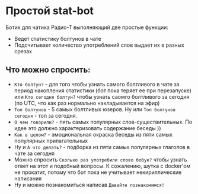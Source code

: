 # Простой stat-bot

Ботик для чатика Радио-Т выполняющий две простые функции:

- Ведет статистику болтунов в чате
- Подсчитывает количество употреблений слов выдает их в разных срезах

## Что можно спросить:

- `Кто болтун?` - для того чтобы узнать самого болтливого в чате за период накопления статистики (бот пока теряет ее при перезапуске) или `Кто сегодня болтун?` чтобы узнать саомго болтливого за сегодня (по UTC, что как раз нормально накладывается на эфир)
- `Топ болтунов` - 5 самых болтливых юзеров. Ну или `Топ болтунов сегодня` - топ за сегодня.
- `О чем говорили?` - пять самых популярных слов-существительных. По идее это должно характеризовать содержание беседы ))
- `Как в целом?` - эмоциональная окраска беседы из пяти самых популярных прилагательных
- Ну и `А что делать?` - подборка из пяти самых популярных глаголов в чате за сегодня
- Можно спросить `Сколько раз употребили слово бобук?` чтобы узнать ответ на этот и подобный вопросы. К сожалению, шутка с docker'ом не прокатит, потому что бот пока не учитывает некириллические написания
- Ну и можно познакомиться написав `Давайте познакомимся!`
